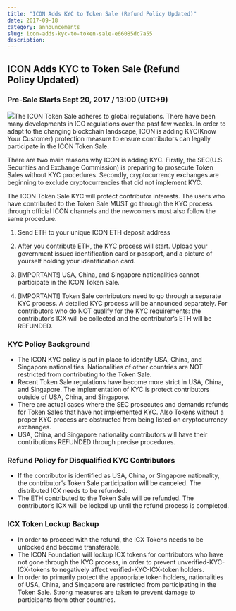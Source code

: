 ```yaml
---
title: "ICON Adds KYC to Token Sale (Refund Policy Updated)"
date: 2017-09-18
category: announcements
slug: icon-adds-kyc-to-token-sale-e66085dc7a55
description:
---
```


## ICON Adds KYC to Token Sale (Refund Policy Updated)

### Pre-Sale Starts Sept 20, 2017 / 13:00 (UTC+9)

![](https://cdn-images-1.medium.com/max/800/1*4Fasid4-qLY9pw3AWoiuwA.png)The ICON Token Sale adheres to global regulations. There have been many developments in ICO regulations over the past few weeks. In order to adapt to the changing blockchain landscape, ICON is adding KYC(Know Your Customer) protection measure to ensure contributors can legally participate in the ICON Token Sale.

There are two main reasons why ICON is adding KYC. Firstly, the SEC(U.S. Securities and Exchange Commission) is preparing to prosecute Token Sales without KYC procedures. Secondly, cryptocurrency exchanges are beginning to exclude cryptocurrencies that did not implement KYC.

The ICON Token Sale KYC will protect contributor interests. The users who have contributed to the Token Sale MUST go through the KYC process through official ICON channels and the newcomers must also follow the same procedure.

1. Send ETH to your unique ICON ETH deposit address
2. After you contribute ETH, the KYC process will start. Upload your government issued identification card or passport, and a picture of yourself holding your identification card.

3. [IMPORTANT!] USA, China, and Singapore nationalities cannot participate in the ICON Token Sale.

4. [IMPORTANT!] Token Sale contributors need to go through a separate KYC process. A detailed KYC process will be announced separately. For contributors who do NOT qualify for the KYC requirements: the contributor’s ICX will be collected and the contributor’s ETH will be REFUNDED.

### **KYC Policy Background**

* The ICON KYC policy is put in place to identify USA, China, and Singapore nationalities. Nationalities of other countries are NOT restricted from contributing to the Token Sale.
* Recent Token Sale regulations have become more strict in USA, China, and Singapore. The implementation of KYC is protect contributors outside of USA, China, and Singapore.
* There are actual cases where the SEC prosecutes and demands refunds for Token Sales that have not implemented KYC. Also Tokens without a proper KYC process are obstructed from being listed on cryptocurrency exchanges.
* USA, China, and Singapore nationality contributors will have their contributions REFUNDED through precise procedures.

### **Refund Policy for Disqualified KYC Contributors**

* If the contributor is identified as USA, China, or Singapore nationality, the contributor’s Token Sale participation will be canceled. The distributed ICX needs to be refunded.
* The ETH contributed to the Token Sale will be refunded. The contributor’s ICX will be locked up until the refund process is completed.

### **ICX Token Lockup Backup**

* In order to proceed with the refund, the ICX Tokens needs to be unlocked and become transferable.
* The ICON Foundation will lockup ICX tokens for contributors who have not gone through the KYC process, in order to prevent unverified-KYC-ICX-tokens to negatively affect verified-KYC-ICX-token holders.
* In order to primarily protect the appropriate token holders, nationalities of USA, China, and Singapore are restricted from participating in the Token Sale. Strong measures are taken to prevent damage to participants from other countries.
